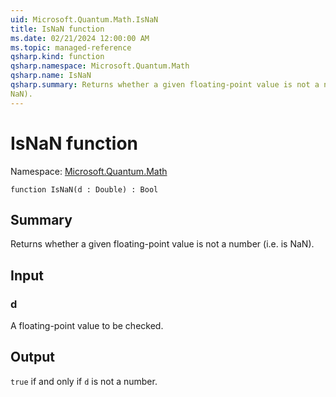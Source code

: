 ```yaml
---
uid: Microsoft.Quantum.Math.IsNaN
title: IsNaN function
ms.date: 02/21/2024 12:00:00 AM
ms.topic: managed-reference
qsharp.kind: function
qsharp.namespace: Microsoft.Quantum.Math
qsharp.name: IsNaN
qsharp.summary: Returns whether a given floating-point value is not a number (i.e. is
NaN).
---
```


# IsNaN function

Namespace: [Microsoft.Quantum.Math](xref:Microsoft.Quantum.Math)

```qsharp
function IsNaN(d : Double) : Bool
```

## Summary
Returns whether a given floating-point value is not a number (i.e. is
NaN).

## Input
### d
A floating-point value to be checked.

## Output
`true` if and only if `d` is not a number.
